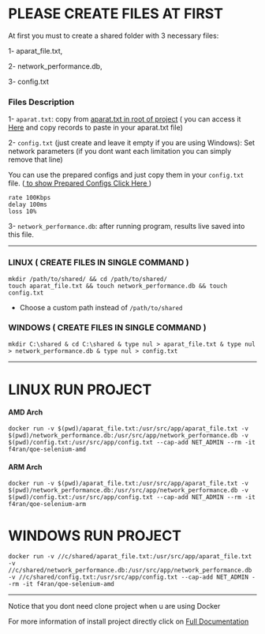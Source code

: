 # PLEASE CREATE FILES AT FIRST 

At first you must to create a shared folder with 3 necessary files:

1- aparat_file.txt, 

2- network_performance.db,

3- config.txt

### Files Description

1- `aparat.txt`: copy from [aparat.txt in root of project](https://github.com/F4RAN/qoe-selenium/blob/main/aparat_file.txt) ( you can access it [Here](https://github.com/F4RAN/qoe-selenium/blob/main/aparat_file.txt) and copy records to paste in your aparat.txt file)

2- `config.txt` (just create and leave it empty if you are using Windows): 
Set network parameters (if you dont want each limitation you can simply remove that line)

You can use the prepared configs and just copy them in your `config.txt` file. ([ to show Prepared Configs Click Here ](https://github.com/F4RAN/qoe-selenium/blob/main/NETWORKS.md))
```
rate 100Kbps
delay 100ms
loss 10%
```

3- `network_performance.db`: after running program, results live saved into this file.

<hr>


### LINUX ( CREATE FILES IN SINGLE COMMAND )
```
mkdir /path/to/shared/ && cd /path/to/shared/
touch aparat_file.txt && touch network_performance.db && touch config.txt
```
* Choose a custom path instead of `/path/to/shared`

### WINDOWS ( CREATE FILES IN SINGLE COMMAND )
```
mkdir C:\shared & cd C:\shared & type nul > aparat_file.txt & type nul > network_performance.db & type nul > config.txt 
```

<hr>

# LINUX RUN PROJECT

#### AMD Arch
```
docker run -v $(pwd)/aparat_file.txt:/usr/src/app/aparat_file.txt -v $(pwd)/network_performance.db:/usr/src/app/network_performance.db -v $(pwd)/config.txt:/usr/src/app/config.txt --cap-add NET_ADMIN --rm -it f4ran/qoe-selenium-amd
```
#### ARM Arch
```
docker run -v $(pwd)/aparat_file.txt:/usr/src/app/aparat_file.txt -v $(pwd)/network_performance.db:/usr/src/app/network_performance.db -v $(pwd)/config.txt:/usr/src/app/config.txt --cap-add NET_ADMIN --rm -it f4ran/qoe-selenium-arm
```

# WINDOWS RUN PROJECT

```
docker run -v //c/shared/aparat_file.txt:/usr/src/app/aparat_file.txt -v //c/shared/network_performance.db:/usr/src/app/network_performance.db -v //c/shared/config.txt:/usr/src/app/config.txt --cap-add NET_ADMIN --rm -it f4ran/qoe-selenium-amd
```


<hr>

Notice that you dont need clone project when u are using Docker

For more information of install project directly click on [Full Documentation](https://github.com/F4RAN/qoe-selenium/blob/main/DOCUMENTATION.md)




